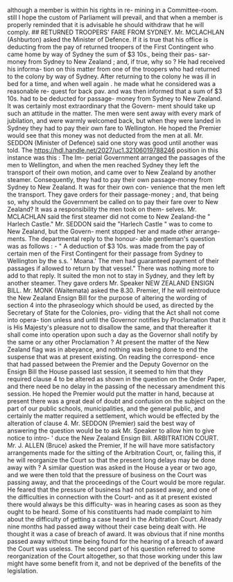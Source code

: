 although a member is within his rights in re- mining in a Committee-room. still I hope the custom of Parliament will prevail, and that when a member is properly reminded that it is advisable he should withdraw that he will comply. ## RETURNED TROOPERS' FARE FROM SYDNEY. Mr. MCLACHLAN (Ashburton) asked the Minister of Defence. If it is true that his office is deducting from the pay of returned troopers of the First Contingent who came home by way of Sydney the sum of $3 10s., being their pas- sar-money from Sydney to New Zealand ; and, if true, why so ? He had received his informa- tion on this matter from one of the troopers who had returned to the colony by way of Sydney. After returning to the colony he was ill in bed for a time, and when well again . he made what he considered was a reasonable re- quest for back pav. and was then informed that a sum of $3 10s. had to be deducted for passage- money from Sydney to New Zealand. It was certainly most extraordinary that the Govern- ment should take up such an attitude in the matter. The men were sent away with every mark of jubilation, and were warmly welcomed back, but when they were landed in Sydney they had to pay their own fare to Wellington. He hoped the Premier would see that this money was not deducted from the men at all. Mr. SEDDON (Minister of Defence) said one story was good until another was told. The https://hdl.handle.net/2027/uc1.32106019788246 position in this instance was this : The Im- perial Government arranged the passages of the men to Wellington, and when the men reached Sydney they left the transport of their own motion, and came over to New Zealand by another steamer. Consequently, they had to pay their own passage-money from Sydney to New Zealand. It was for their own con- venience that the men left the transport. They gave orders for their passage-money ; and, that being so, why should the Government be called on to pay their fare over to New Zealand? It was a responsibility the men took on them- selves. Mr. MCLACHLAN said the first steamer did not come to New Zealand-the " Harlech Castle." Mr. SEDDON said the "Harlech Castle " was to come to New Zealand, but the Govern- ment stopped her and made other arrange- ments. The departmental reply to the honour- able gentleman's question was as follows : - " A deduction of $3 10s. was made from the pay of certain men of the First Contingent for their passage from Sydney to Wellington by the s.s. ' Moana.' The men had guaranteed payment of their passages if allowed to return by that vessel." There was nothing more to add to that reply. It suited the mon not to stay in Sydney, and they left by another steamer. They gave orders Mr. Speaker NEW ZEALAND ENSIGN BILL. Mr. MONK (Waitemata) asked the 8.30. Premier, If he will reintroduce the New Zealand Ensign Bill for the purpose of altering the wording of section 4 into the phraseology which should be used, as directed by the Secretary of State for the Colonies, pro- viding that the Act shall not come into opera- tion unless and until the Governor notifies by Proclamation that it is His Majesty's pleasure not to disallow the same, and that thereafter it shall come into operation upon such a day as the Governor shall notify by the same or any other Proclamation ? At present the matter of the New Zealand flag was in abeyance, and nothing was being done to end the suspense that was at present existing. On reading the correspond- ence that had passed between the Premier and the Deputy Governor on the Ensign Bill the House passed last session, it seemed to him that they required clause 4 to be altered as shown in the question on the Order Paper, and there need be no delay in the passing of the necessary amendment this session. He hoped the Premier would put the matter in hand, because at present there was a great deal of doubt and confusion on the subject on the part of our public schools, municipalities, and the general public, and certainly the matter required a settlement, which would be effected by the alteration of clause 4. Mr. SEDDON (Premier) said the best way of answering the question would be to ask Mr. Speaker to allow him to give notice to intro- ' duce the New Zealand Ensign Bill. ARBITRATION COURT. Mr. J. ALLEN (Bruce) asked the Premier, If he will have more satisfactory arrangements made for the sitting of the Arbitration Court, or, failing this, if he will reorganize the Court so that the present long delays may be done away with ? A similar question was asked in the House a year or two ago, and we were then told that the pressure of business on the Court was passing away, and that the proceedings of the Court would be more regular. He feared that the pressure of business had not passed away, and one of the difficulties in connection with the Court- and as it at present existed there would always be this difficulty- was in hearing cases as soon as they ought to be heard. Some of his constituents had made complaint to him about the difficulty of getting a case heard in the Arbitration Court. Already nine months had passed away without their case being dealt with. He thought it was a case of breach of award. It was obvious that if nine months passed away without time being found for the hearing of a breach of award the Court was useless. The second part of his question referred to some reorganization of the Court altogether, so that those working under this law might have some benefit from it, and not be deprived of the benefits of the legislation. 